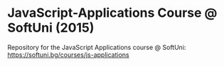 JavaScript-Applications Course @ SoftUni (2015)
===============================================

Repository for the JavaScript Applications course @ SoftUni: https://softuni.bg/courses/js-applications
